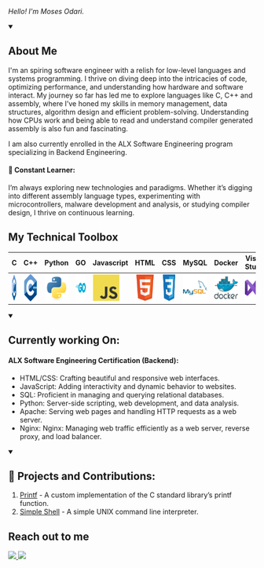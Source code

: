 _Hello! I'm Moses Odari._

<details id=0 open>
<summary><h2>About Me</h2></summary>

I'm an spiring software engineer with a relish for low-level languages and systems programming. I thrive on diving deep into the intricacies of code, optimizing performance, and understanding how hardware and software interact. My journey so far has led me to explore languages like C, C++ and assembly, where I’ve honed my skills in memory management, data structures, algorithm design and efficient problem-solving. Understanding how CPUs work and being able to read and understand compiler generated assembly is also fun and fascinating.

I am also currently enrolled in the ALX Software Engineering program specializing in Backend Engineering.
		<h4>🌱 Constant Learner:</h4>
			I’m always exploring new technologies and paradigms. Whether it’s digging into different assembly language types, experimenting with microcontrollers, malware development and analysis, or studying compiler design, I thrive on continuous learning.

## My Technical Toolbox

| C | C++ | Python | GO | Javascript | HTML | CSS | MySQL | Docker | Visual Studio |
|----------|----------|----------|----------|----------|----------|----------|----------|----------|----------|
|	<img src="https://github.com/devicons/devicon/blob/master/icons/c/c-original.svg" title="C"  alt="C" width="55" height="55"/> | <img src="https://github.com/devicons/devicon/blob/master/icons/cplusplus/cplusplus-original.svg" title="CPP" alt="CPP" height="55"/> | <img src="https://github.com/devicons/devicon/blob/master/icons/python/python-original.svg" title="Python"  alt="Python" width="55" height="55"/> | <img src="https://github.com/devicons/devicon/blob/master/icons/go/go-original-wordmark.svg" title="Solidity" alt="Solidity" width="55" height="55"/>| <img src="https://github.com/devicons/devicon/blob/master/icons/javascript/javascript-original.svg" title="JavaScript" alt="JavaScript" width="55" height="55"/> | <img src="https://github.com/devicons/devicon/blob/master/icons/html5/html5-original.svg" title="HTML5" alt="HTML5" height="55"/> | <img src="https://github.com/devicons/devicon/blob/master/icons/css3/css3-original.svg" title="CSS" alt="CSS" height="55"/> | <img src="https://github.com/devicons/devicon/blob/master/icons/mysql/mysql-original-wordmark.svg" title="SQL" alt="SQL" height="55"/> | <img src="https://github.com/devicons/devicon/blob/master/icons/docker/docker-original-wordmark.svg" title="Docker" alt="Docker" height="55"/> | <img src="https://github.com/devicons/devicon/blob/master/icons/visualstudio/visualstudio-original.svg" title="VisualStudio" alt="VisualStudio" height="55"/> |
</details>

<details id=1 open>
	<summary><h2>Currently working On:</h2></summary>
	<h4>ALX Software Engineering Certification (Backend):</h4>
	<ul>
		<li>HTML/CSS: Crafting beautiful and responsive web interfaces.</li>
	    	<li>JavaScript: Adding interactivity and dynamic behavior to websites.</li>
		<li>SQL: Proficient in managing and querying relational databases.</li>
		<li>Python: Server-side scripting, web development, and data analysis.</li>
  		<li>Apache: Serving web pages and handling HTTP requests as a web server.</li>
    		<li>Nginx: Nginx: Managing web traffic efficiently as a web server, reverse proxy, and load balancer.</li>
       	</ul>
	<!--
 		<li>Developing a lightweight operating system kernel in C, implementing context switching and memory management.</li>
		<li>[Personal Project]: Built a retro-style game engine in C++, complete with sprite rendering and collision detection.</li>
   	-->
</details>

<details id=2 open>
	<summary><h2>🚀 Projects and Contributions:</h2></summary>
	<ol>
		<li><a href="https://github.com/odarym/printf/">Printf</a> - A custom implementation of the C standard library’s printf function.</li>
		<li><a href="https://github.com/odarym/simple_shell">Simple Shell</a> - A simple UNIX command line interpreter.</li>
		<!--
		[Open Source Contribution]: Contributed to [Project X] by optimizing critical sections using assembly instructions.
		[Personal Project]: Built a retro-style game engine in C++, complete with sprite rendering and collision detection.
		-->
	</ol>
</details>


<h2>Reach out to me</h2>
<p align="left">
	<a href="https://www.twitter.com/moseodary/">
		<img src="https://raw.githubusercontent.com/rahuldkjain/github-profile-readme-generator/master/src/images/icons/Social/twitter.svg" width = 40px>
	</a>
 	<a href="mailto:mosesodary101@gmail.com">
		<img width="40px" src="https://www.vectorlogo.zone/logos/gmail/gmail-icon.svg" />
	</a>
</p>


